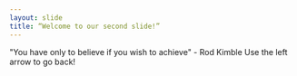 ```yaml
---
layout: slide
title: “Welcome to our second slide!”
---
```

"You have only to believe if you wish to achieve" - Rod Kimble
Use the left arrow to go back!
